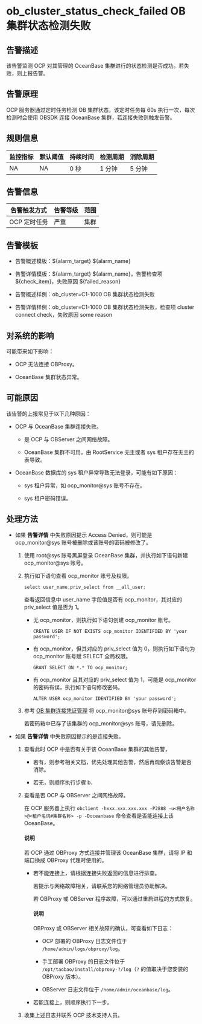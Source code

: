 ob_cluster_status_check_failed OB 集群状态检测失败 
================================================================



**告警描述** 
-----------------------------

该告警监测 OCP 对其管理的 OceanBase 集群进行的状态检测是否成功。若失败，则上报告警。

告警原理 
-------------------------

OCP 服务器通过定时任务检测 OB 集群状态，该定时任务每 60s 执行一次，每次检测时会使用 OBSDK 连接 OceanBase 集群，若连接失败则触发告警。

**规则信息** 
-----------------------------



| 监控指标 | 默认阈值 | 持续时间 | 检测周期 | 消除周期 |
|------|------|------|------|------|
| NA   | NA   | 0 秒  | 1 分钟 | 5 分钟 |



告警信息 
-------------------------



|  告警触发方式  | 告警等级 | 范围 |
|----------|------|----|
| OCP 定时任务 | 严重   | 集群 |



**告警模板** 
-----------------------------

* 告警概述模板：${alarm_target} ${alarm_name}

  

* 告警详情模板：${alarm_target} ${alarm_name}，告警检查项 ${check_item}，失败原因 ${failed_reason}

  

* 告警概述样例：ob_cluster=C1-1000 OB 集群状态检测失败

  

* 告警详情样例：ob_cluster=C1-1000 OB 集群状态检测失败，检查项 cluster connect check，失败原因 some reason

  




**对系统的影响** 
-------------------------------

可能带来如下影响：

* OCP 无法连接 OBProxy。

  

* OceanBase 集群状态异常。

  




**可能原因** 
-----------------------------

该告警的上报常见于以下几种原因：

* OCP 与 OceanBase 集群连接失败。

  * 是 OCP 与 OBServer 之间网络故障。

    
  
  * OceanBase 集群不可用，由 RootService 无主或者 sys 租户存在无主的表导致。

    
  

  

* OceanBase 数据库的 sys 租户异常导致无法登录，可能有如下原因：

  * sys 租户异常，如 ocp_monitor@sys 账号不存在。

    
  
  * sys 租户密码错误。

    
  

  




**处理方法** 
-----------------------------

* 如果 **告警详情** 中失败原因提示 Access Denied，则可能是 ocp_monitor@sys 账号被删除或该账号的密码被修改了。

  1. 使用 root@sys 账号黑屏登录 OceanBase 集群，并执行如下语句新建 ocp_monitor@sys 账号。

     
  
  2. 执行如下语句查看 ocp_monitor 账号及权限。

     ```java
     select user_name,priv_select from __all_user; 
     ```

     

     查看返回信息中 user_name 字段值是否有 ocp_monitor，其对应的 priv_select 值是否为 1。
     * 无 ocp_monitor，则执行如下语句创建 ocp_monitor 账号。

       `CREATE USER IF NOT EXISTS ocp_monitor IDENTIFIED BY 'your password';`
       
     
     * 有 ocp_monitor，但其对应的 priv_select 值为 0，则执行如下语句为 ocp_monitor 账号赋 SELECT 全局权限。

       `GRANT SELECT ON *.* TO ocp_monitor;`
       
     
     * 有 ocp_monitor 且其对应的 priv_select 值为 1，可能是 ocp_monitor 的密码有误，执行如下语句修改密码。

       `ALTER USER ocp_monitor IDENTIFIED BY 'your password';`
       
     

     
  
  3. 参考 [OB 集群连接凭证管理](../../3.ob-cloud-platform/3.userguide-features/8.user-center/4.password-box/1.ob-cluster-connection-credential-management.md) 将 ocp_monitor@sys 账号存到密码箱中。

     若密码箱中已存了该集群的 ocp_monitor@sys 账号，请先删除。
     
  

  




<!-- -->

* 如果 **告警详情** 中失败原因提示的是连接失败。

  1. 查看此时 OCP 中是否有关于该 OceanBase 集群的其他告警，

     * 若有，则参考相关文档，优先处理其他告警，然后再观察该告警是否消除。

       
     
     * 若无，则顺序执行步骤 b.

       
     

     
  
  2. 查看是否 OCP 与 OBServer 之间网络故障。

     在 OCP 服务器上执行 `obclient -hxxx.xxx.xxx.xxx -P2888 -u<用户名称>@<租户名词#集群名称> -p -Doceanbase` 命令查看是否能连接上该 OceanBase。

     <main id="notice" type='explain'><h4>说明</h4><p>若 OCP 通过 OBProxy 方式连接并管理该 OceanBase 集群，请将 IP 和端口换成 OBProxy 代理时使用的。</p></main>

     * 若不能连接上，请根据连接失败返回的信息进行排查。

       若提示与网络故障相关，请联系您的网络管理员协助解决。

       若 OBProxy 或 OBServer 程序故障，可以通过重启进程的方式恢复。


       <main id="notice" type='explain'><h4>说明</h4><p>OBProxy 或 OBServer 相关故障的确认，可查看如下日志：</p></main>

       
       * OCP 部署的 OBProxy 日志文件位于 `/home/admin/logs/obproxy/log`。

         
       
       * 手工部署 OBProxy 的日志文件位于 `/opt/taobao/install/obproxy-?/log`（`?` 的值取决于您安装的 OBProxy 版本）。

         
       
       * OBServer 日志文件位于 `/home/admin/oceanbase/log`。

         
       

       
       
     
     * 若能连接上，则顺序执行下一步。

       
     

     
  
  3. 收集上述日志并联系 OCP 技术支持人员。

     
  

  






